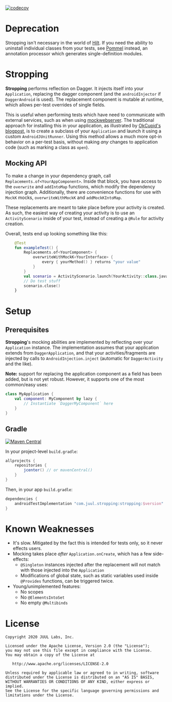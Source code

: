 [![codecov](https://codecov.io/gh/JuulLabs/stropping/branch/master/graph/badge.svg)](https://codecov.io/gh/JuulLabs/stropping)

# Deprecation

Stropping isn't necessary in the world of [Hilt](https://dagger.dev/hilt/).
If you need the ability to uninstall individual classes from your tests, see [Pommel](https://github.com/JuulLabs/pommel) instead, an annotation processor which generates single-definition modules.

# Stropping

**Stropping** performs reflection on Dagger.
It injects itself into your `Application`, replacing the dagger component (and the `androidInjector` if `DaggerAndroid` is used).
The replacement component is mutable at runtime, which allows per-test overrides of single fields.

This is useful when performing tests which have need to communicate with external services, such as when using [mockwebserver].
The traditional approach for installing this in your application, as illustrated by [OkCupid's blogpost], is to create a subclass of your `Application` and launch it using a custom `AndroidJUnitRunner`.
Using this method allows a much more opt-in behavior on a per-test basis, without making _any_ changes to application code (such as marking a class as `open`).

## Mocking API

To make a change in your dependency graph, call `Replacements.of<YourAppComponent>`.
Inside that block, you have access to the `overwrite` and `addIntoMap` functions, which modify the dependency injection graph.
Additionally, there are convenience functions for use with `MockK` mocks, `overwriteWithMockK` and `addMockKIntoMap`.

These replacements are meant to take place before your activity is created.
As such, the easiest way of creating your activity is to use an `ActivityScenario` inside of your test, instead of creating a `@Rule` for activity creation.

Overall, tests end up looking something like this:

```kotlin
    @Test
    fun exampleTest() {
        Replacements.of<YourComponent> {
            overwriteWithMockK<YourInterface> {
                every { yourMethod() } returns "your value"
            }
        }
        val scenario = ActivityScenario.launch(YourActivity::class.java)
        // Do test stuff
        scenario.close()
    }
```

# Setup

## Prerequisites

**Stropping**'s mocking abilities are implemented by reflecting over your `Application` instance.
The implementation assumes that your application extends from `DaggerApplication`, and that your activities/fragments are injected by calls to `AndroidInjection.inject` (automatic for `DaggerActivity` and the like).

**Note:** support for replacing the application component as a field has been added, but is not yet robust.
However, it supports one of the most common/easy uses:

```kotlin
class MyApplication {
    val component: MyComponent by lazy {
        // Instantiate `DaggerMyComponent` here
    }
}
```

## Gradle

[![Maven Central](https://maven-badges.herokuapp.com/maven-central/com.juul.stropping/stropping/badge.svg)](https://maven-badges.herokuapp.com/maven-central/com.juul.stropping/stropping)

In your project-level `build.gradle`:

```gradle
allprojects {
    repositories {
        jcenter() // or mavenCentral()
    }
}
```

Then, in your app `build.gradle`:

```gradle
dependencies {
    androidTestImplementation "com.juul.stropping:stropping:$version"
}
```

# Known Weaknesses

* It's slow. Mitigated by the fact this is intended for tests only, so it never effects users.
* Mocking takes place _after_ `Application.onCreate`, which has a few side-effects:
    * `@Singleton` instances injected after the replacement will not match with those injected into the `Application`
    * Modifications of global state, such as static variables used inside `@Provides` functions, can be triggered twice.
* Young/unimplemented features:
    * No scopes
    * No `@ElementsIntoSet`
    * No empty `@Multibinds`

# License

```
Copyright 2020 JUUL Labs, Inc.

Licensed under the Apache License, Version 2.0 (the "License");
you may not use this file except in compliance with the License.
You may obtain a copy of the License at

   http://www.apache.org/licenses/LICENSE-2.0

Unless required by applicable law or agreed to in writing, software
distributed under the License is distributed on an "AS IS" BASIS,
WITHOUT WARRANTIES OR CONDITIONS OF ANY KIND, either express or implied.
See the License for the specific language governing permissions and
limitations under the License.
```

[mockwebserver]: https://github.com/square/okhttp/tree/master/mockwebserver
[OkCupid's Blogpost]: https://tech.okcupid.com/ui-tests-with-mockwebserver/
